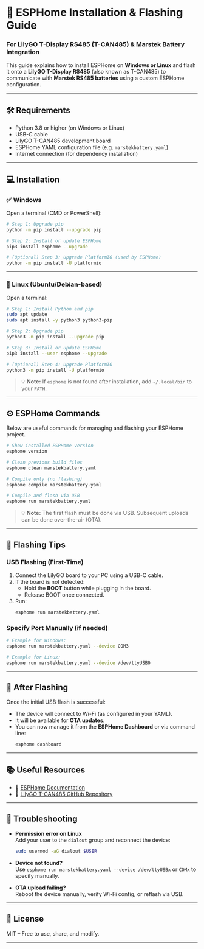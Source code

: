 
# 🚀 ESPHome Installation & Flashing Guide  
### For LilyGO T-Display RS485 (T-CAN485) & Marstek Battery Integration

This guide explains how to install ESPHome on **Windows or Linux** and flash it onto a **LilyGO T-Display RS485** (also known as T-CAN485) to communicate with **Marstek RS485 batteries** using a custom ESPHome configuration.

---

## 🛠️ Requirements

- Python 3.8 or higher (on Windows or Linux)
- USB-C cable
- LilyGO T-CAN485 development board
- ESPHome YAML configuration file (e.g. `marstekbattery.yaml`)
- Internet connection (for dependency installation)

---

## 💻 Installation

### ✅ Windows

Open a terminal (CMD or PowerShell):

```bash
# Step 1: Upgrade pip
python -m pip install --upgrade pip

# Step 2: Install or update ESPHome
pip3 install esphome --upgrade

# (Optional) Step 3: Upgrade PlatformIO (used by ESPHome)
python -m pip install -U platformio
```

---

### 🐧 Linux (Ubuntu/Debian-based)

Open a terminal:

```bash
# Step 1: Install Python and pip
sudo apt update
sudo apt install -y python3 python3-pip

# Step 2: Upgrade pip
python3 -m pip install --upgrade pip

# Step 3: Install or update ESPHome
pip3 install --user esphome --upgrade

# (Optional) Step 4: Upgrade PlatformIO
python3 -m pip install -U platformio
```

> 💡 **Note:** If `esphome` is not found after installation, add `~/.local/bin` to your `PATH`.

---

## ⚙️ ESPHome Commands

Below are useful commands for managing and flashing your ESPHome project.

```bash
# Show installed ESPHome version
esphome version

# Clean previous build files
esphome clean marstekbattery.yaml

# Compile only (no flashing)
esphome compile marstekbattery.yaml

# Compile and flash via USB
esphome run marstekbattery.yaml
```

> 💡 **Note:** The first flash must be done via USB. Subsequent uploads can be done over-the-air (OTA).

---

## 🔌 Flashing Tips

### USB Flashing (First-Time)

1. Connect the LilyGO board to your PC using a USB-C cable.
2. If the board is not detected:
   - Hold the **BOOT** button while plugging in the board.
   - Release BOOT once connected.
3. Run:
   ```bash
   esphome run marstekbattery.yaml
   ```

### Specify Port Manually (if needed)

```bash
# Example for Windows:
esphome run marstekbattery.yaml --device COM3

# Example for Linux:
esphome run marstekbattery.yaml --device /dev/ttyUSB0
```

---

## 📡 After Flashing

Once the initial USB flash is successful:

- The device will connect to Wi-Fi (as configured in your YAML).
- It will be available for **OTA updates**.
- You can now manage it from the **ESPHome Dashboard** or via command line:
  ```bash
  esphome dashboard
  ```

---

## 📚 Useful Resources

- 🔗 [ESPHome Documentation](https://esphome.io)
- 🔗 [LilyGO T-CAN485 GitHub Repository](https://github.com/Xinyuan-LilyGO/T-Display-S3)

---

## 🧪 Troubleshooting

- **Permission error on Linux**  
  Add your user to the `dialout` group and reconnect the device:
  ```bash
  sudo usermod -aG dialout $USER
  ```

- **Device not found?**  
  Use `esphome run marstekbattery.yaml --device /dev/ttyUSBx` or `COMx` to specify manually.

- **OTA upload failing?**  
  Reboot the device manually, verify Wi-Fi config, or reflash via USB.

---

## 📄 License

MIT – Free to use, share, and modify.

---
